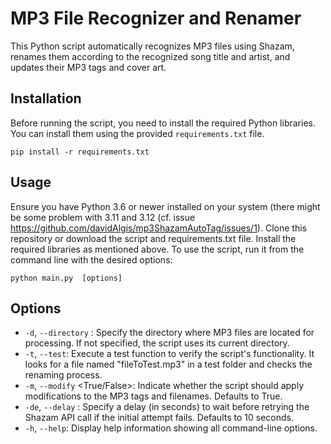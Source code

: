# MP3 File Recognizer and Renamer

This Python script automatically recognizes MP3 files using Shazam, renames them according to the recognized song title and artist, and updates their MP3 tags and cover art.

## Installation

Before running the script, you need to install the required Python libraries. You can install them using the provided `requirements.txt` file.

```
pip install -r requirements.txt
```

## Usage

Ensure you have Python 3.6 or newer installed on your system (there might be some problem with 3.11 and 3.12 (cf. issue https://github.com/davidAlgis/mp3ShazamAutoTag/issues/1).
Clone this repository or download the script and requirements.txt file.
Install the required libraries as mentioned above.
To use the script, run it from the command line with the desired options:

```
python main.py  [options]
```

## Options

- `-d`, `--directory` <directory>: Specify the directory where MP3 files are located for processing. If not specified, the script uses its current directory.
- `-t`, `--test`: Execute a test function to verify the script's functionality. It looks for a file named "fileToTest.mp3" in a test folder and checks the renaming process.
- `-m`, `--modify` <True/False>: Indicate whether the script should apply modifications to the MP3 tags and filenames. Defaults to True.
- `-de`, `--delay` <delay>: Specify a delay (in seconds) to wait before retrying the Shazam API call if the initial attempt fails. Defaults to 10 seconds.
- `-h`, `--help`: Display help information showing all command-line options.
